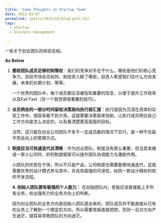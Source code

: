 ```yaml
---
title: 'Some Thoughts on Startup Team'
date: 2022-03-07
permalink: /posts/2022/03/blog-post-21/
tags:
  - startup
  - business management

---
```


一些关于创业团队的经验总结。



**As Below**

1. **要给团队成员足够的知情权**：我们的竞争对手在干什么，哪些是他们的核心竞争力，目前市场反应如何，和投资人聊了哪些，投资人希望我们往什么方向发展，未来的长期计划，等等。

   一个优秀的团队中，每个成员都应该被告知重要的信息，以便于提升工作效率以及Fail Fast（另一个我觉得很重要的技巧）。

2. **全员例会的一部分时间留给决策层向执行层汇报**：执行层因为沉浸在具体的实现工作中，很容易看不到大局，这就需要决策层来协助，让执行成员明白自己工作方向是怎么决定的，以及看清楚更高层面的目标。

   当然，这只能在创业公司团队不多于一定成员数的情况下实行，是一种不仅扁平而且向上的管理方式。

3. **制度应当可快速迭代且清晰**：作为创业团队，制度没有那么重要，但当其发展成一家小公司时，好的制度框架可以提升团队协调能力与激励作用。

   小团队的优势在于快，所以不只是产品，公司制度也需要能够快速迭代，这就需要优秀的设计模式参与其中，并且有超强的可读性，如同一款设计精妙的软件开发流程。
   
   **4. 创始人团队要有极强的个人能力：** 在创始团队内，老板应该直接能上手所有业务，给出强有力的业务方向上的判断。
   
   因为创业团队的业务方向是创始人团队提出来的，团队成员并不能直接从已有的业务上了解到一个既定的方向，所以需要老板直接把控，否则一旦对方向产生迷茫，就容易导致团队的方向迷茫。

